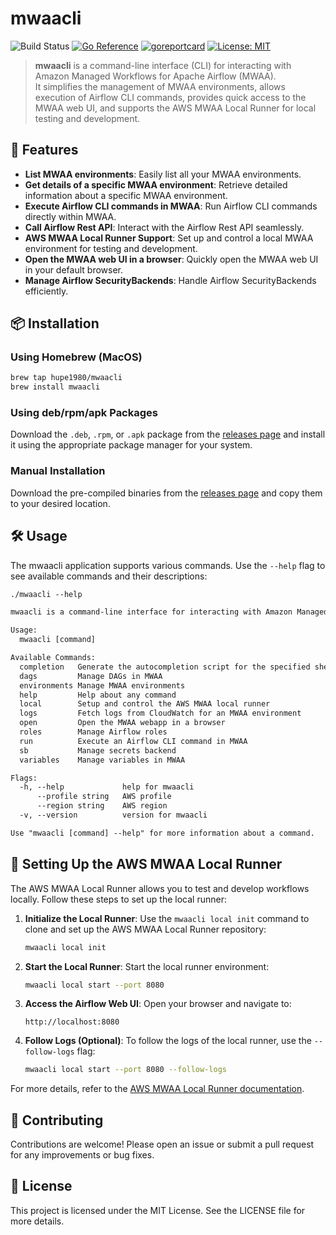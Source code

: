 # mwaacli
![Build Status](https://github.com/hupe1980/mwaacli/workflows/build/badge.svg) 
[![Go Reference](https://pkg.go.dev/badge/github.com/hupe1980/mwaacli.svg)](https://pkg.go.dev/github.com/hupe1980/mwaacli)
[![goreportcard](https://goreportcard.com/badge/github.com/hupe1980/mwaacli)](https://goreportcard.com/report/github.com/hupe1980/mwaacli)
[![License: MIT](https://img.shields.io/badge/License-MIT-yellow.svg)](https://opensource.org/licenses/MIT)
> **mwaacli** is a command-line interface (CLI) for interacting with Amazon Managed Workflows for Apache Airflow (MWAA).  
It simplifies the management of MWAA environments, allows execution of Airflow CLI commands, provides quick access to the MWAA web UI, and supports the AWS MWAA Local Runner for local testing and development.

## 🚀 Features

- **List MWAA environments**: Easily list all your MWAA environments.
- **Get details of a specific MWAA environment**: Retrieve detailed information about a specific MWAA environment.
- **Execute Airflow CLI commands in MWAA**: Run Airflow CLI commands directly within MWAA.
- **Call Airflow Rest API**: Interact with the Airflow Rest API seamlessly.
- **AWS MWAA Local Runner Support**: Set up and control a local MWAA environment for testing and development.
- **Open the MWAA web UI in a browser**: Quickly open the MWAA web UI in your default browser.
- **Manage Airflow SecurityBackends**: Handle Airflow SecurityBackends efficiently.

## 📦 Installation

### Using Homebrew (MacOS)
```sh
brew tap hupe1980/mwaacli
brew install mwaacli
```

### Using deb/rpm/apk Packages

Download the `.deb`, `.rpm`, or `.apk` package from the [releases page](https://github.com/hupe1980/mwaacli/releases) and install it using the appropriate package manager for your system.

### Manual Installation

Download the pre-compiled binaries from the [releases page](https://github.com/hupe1980/mwaacli/releases) and copy them to your desired location.


## 🛠 Usage

The mwaacli application supports various commands. Use the `--help` flag to see available commands and their descriptions:

```txt
./mwaacli --help

mwaacli is a command-line interface for interacting with Amazon Managed Workflows for Apache Airflow (MWAA).

Usage:
  mwaacli [command]

Available Commands:
  completion   Generate the autocompletion script for the specified shell
  dags         Manage DAGs in MWAA
  environments Manage MWAA environments
  help         Help about any command
  local        Setup and control the AWS MWAA local runner
  logs         Fetch logs from CloudWatch for an MWAA environment
  open         Open the MWAA webapp in a browser
  roles        Manage Airflow roles
  run          Execute an Airflow CLI command in MWAA
  sb           Manage secrets backend
  variables    Manage variables in MWAA

Flags:
  -h, --help             help for mwaacli
      --profile string   AWS profile
      --region string    AWS region
  -v, --version          version for mwaacli

Use "mwaacli [command] --help" for more information about a command.
```

## 🔧 Setting Up the AWS MWAA Local Runner

The AWS MWAA Local Runner allows you to test and develop workflows locally. Follow these steps to set up the local runner:

1. **Initialize the Local Runner**:
   Use the `mwaacli local init` command to clone and set up the AWS MWAA Local Runner repository:
   ```sh
   mwaacli local init
   ```

2. **Start the Local Runner**:
   Start the local runner environment:
   ```sh
   mwaacli local start --port 8080
   ```

3. **Access the Airflow Web UI**:
   Open your browser and navigate to:
   ```
   http://localhost:8080
   ```

4. **Follow Logs (Optional)**:
   To follow the logs of the local runner, use the `--follow-logs` flag:
   ```sh
   mwaacli local start --port 8080 --follow-logs
   ```

For more details, refer to the [AWS MWAA Local Runner documentation](https://github.com/aws/aws-mwaa-local-runner).

## 🤝 Contributing

Contributions are welcome! Please open an issue or submit a pull request for any improvements or bug fixes.

## 📝 License

This project is licensed under the MIT License. See the LICENSE file for more details.